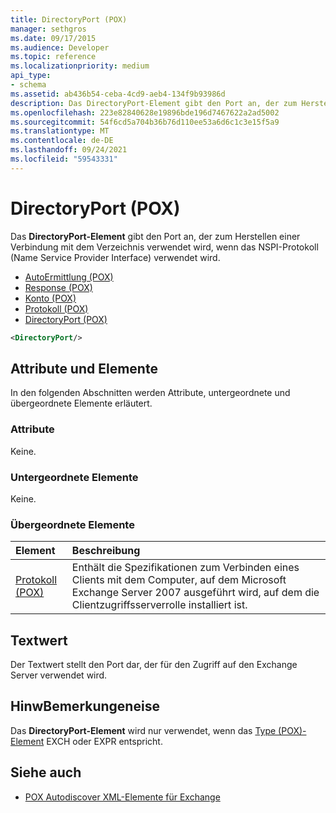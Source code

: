 ```yaml
---
title: DirectoryPort (POX)
manager: sethgros
ms.date: 09/17/2015
ms.audience: Developer
ms.topic: reference
ms.localizationpriority: medium
api_type:
- schema
ms.assetid: ab436b54-ceba-4cd9-aeb4-134f9b93986d
description: Das DirectoryPort-Element gibt den Port an, der zum Herstellen einer Verbindung mit dem Verzeichnis verwendet wird, wenn das NSPI-Protokoll (Name Service Provider Interface) verwendet wird.
ms.openlocfilehash: 223e82840628e19896bde196d7467622a2ad5002
ms.sourcegitcommit: 54f6cd5a704b36b76d110ee53a6d6c1c3e15f5a9
ms.translationtype: MT
ms.contentlocale: de-DE
ms.lasthandoff: 09/24/2021
ms.locfileid: "59543331"
---
```

# <a name="directoryport-pox"></a>DirectoryPort (POX)

Das **DirectoryPort-Element** gibt den Port an, der zum Herstellen einer Verbindung mit dem Verzeichnis verwendet wird, wenn das NSPI-Protokoll (Name Service Provider Interface) verwendet wird. 
  
- [AutoErmittlung (POX)](autodiscover-pox.md) 
- [Response (POX)](response-pox.md)  
- [Konto (POX)](account-pox.md)  
- [Protokoll (POX)](protocol-pox.md)  
- [DirectoryPort (POX)](directoryport-pox.md)
  
```xml
<DirectoryPort/>
```

## <a name="attributes-and-elements"></a>Attribute und Elemente

In den folgenden Abschnitten werden Attribute, untergeordnete und übergeordnete Elemente erläutert.
  
### <a name="attributes"></a>Attribute

Keine.
  
### <a name="child-elements"></a>Untergeordnete Elemente

Keine.
  
### <a name="parent-elements"></a>Übergeordnete Elemente

|**Element**|**Beschreibung**|
|:-----|:-----|
|[Protokoll (POX)](protocol-pox.md) <br/> |Enthält die Spezifikationen zum Verbinden eines Clients mit dem Computer, auf dem Microsoft Exchange Server 2007 ausgeführt wird, auf dem die Clientzugriffsserverrolle installiert ist.  <br/> |
   
## <a name="text-value"></a>Textwert

Der Textwert stellt den Port dar, der für den Zugriff auf den Exchange Server verwendet wird.
  
## <a name="remarks"></a>HinwBemerkungeneise

Das **DirectoryPort-Element** wird nur verwendet, wenn das [Type (POX)-Element](type-pox.md) EXCH oder EXPR entspricht. 
  
## <a name="see-also"></a>Siehe auch

- [POX Autodiscover XML-Elemente für Exchange](pox-autodiscover-xml-elements-for-exchange.md)

